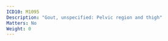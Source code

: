 ```yaml
---
ICD10: M1095
Description: "Gout, unspecified: Pelvic region and thigh"
Matters: No
Weight: 0
---
```

